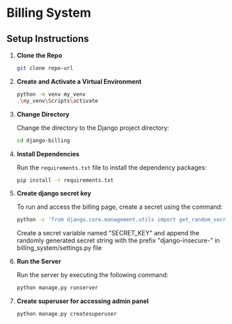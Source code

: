 # Billing System

## Setup Instructions

1. **Clone the Repo**

   ```bash
   git clone repo-url
   ```

2. **Create and Activate a Virtual Environment**

   ```bash
   python -m venv my_venv
   .\my_venv\Scripts\activate
   ```

3. **Change Directory**

   Change the directory to the Django project directory:
   
   ```bash
   cd django-billing
   ```

4. **Install Dependencies**

   Run the `requirements.txt` file to install the dependency packages:
   
   ```bash
   pip install -r requirements.txt
   ```

5. **Create django secret key**
   
   To run and access the billing page, create a secret using the command:
   
   ```bash
   python -c 'from django.core.management.utils import get_random_secret_key; print(get_random_secret_key())'
   ```
   
   Create a secret variable named "SECRET_KEY" and append the randomly generated secret string with the prefix "django-insecure-" in billing_system/settings.py file
   
   
6. **Run the Server**

   Run the server by executing the following command:
   
   ```bash
   python manage.py runserver
   ```

7. **Create superuser for accessing admin panel**

   ```bash
   python manage.py createsuperuser
   ```

